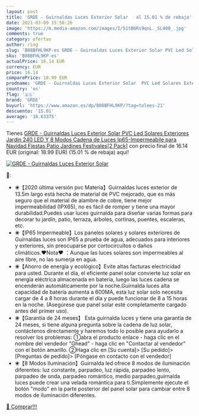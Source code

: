 ```yaml
---
layout: post
title: 'GRDE - Guirnaldas Luces Exterior Solar   al 15.01 % de rebaja'
date: 2021-03-09 15:50:26
image: 'https://m.media-amazon.com/images/I/51tB6Rs9qnL._SL400_.jpg'
comments: true
category: ofertas
author: ring
slug: 'B08BFHL9KP-es GRDE - Guirnaldas Luces Exterior Solar PVC Led Solares...'
sku: 'B08BFHL9KP-es'
actualPrice: 16.14 EUR
currency: EUR
price: 16.14
comparePrice: 18.99 EUR
prodname: 'GRDE - Guirnaldas Luces Exterior Solar  PVC Led Solares Exteriores Jardin 240 LED Y 8 Modos Cadena de Luces Ip65-Impermeabile para Navidad  Fiestas  Patio  Jardines  Festivales[2 Pack]'
country: 'es'
flag: '🇪🇸'
brand: 'GRDE'
buyurl: 'https://www.amazon.es/dp/B08BFHL9KP/?tag=tolees-21'
descuento: '15.01'
average: '18.63375'
---
```


Tienes [GRDE - Guirnaldas Luces Exterior Solar  PVC Led Solares Exteriores Jardin 240 LED Y 8 Modos Cadena de Luces Ip65-Impermeabile para Navidad  Fiestas  Patio  Jardines  Festivales[2 Pack]](https://www.amazon.es/dp/B08BFHL9KP/?tag=tolees-21) con precio final de  16.14 EUR (original: 18.99 EUR) (15.01 %  de rebaja) aqui!

[![GRDE - Guirnaldas Luces Exterior Solar  ](https://m.media-amazon.com/images/I/51tB6Rs9qnL._SL400_.jpg)](https://www.amazon.es/dp/B08BFHL9KP/?tag=tolees-21)

🔎:

- ❀【2020 última versión pvc Materia】Guirnaldas luces exterior de 13.5m largo está hecha de material de PVC mejorado, que es más seguro que el material de alambre de cobre, tiene mejor impermeabilidad (IPX65), no es fácil de romper y tiene una mayor durabilidad.Puedes usar luces guirnalda para diseñar varias formas para decorar tu jardín, patio, terraza, árboles, cortinas, puentes, escaleras, etc.
- ❀【IP65 Impermeable】Los paneles solares y solares exteriores de Guirnaldas luces son IP65 a prueba de agua, adecuados para interiores y exteriores, sin preocuparse por cortocircuitos o daños climáticos.♥Nota♥ ：Aunque las luces solares son impermeables al aire libre, no las sumerja en agua.
- ❀【Ahorro de energía y ecológico】Evite altas facturas electricidad para usted. Durante el día, el eficiente panel solar convierte luz solar en energía eléctrica almacenada en batería, luego las luces cadena se encenderán automáticamente por la noche.Guirnalda luces alta capacidad de batería aumenta a 600MA, esta luz solar solo necesita cargar de 4 a 8 horas durante el día y puede funcionar de 8 a 15 horas en la noche. (Asegúrese que panel solar esté completamente cargado antes del primer uso).
- ❀【Garantía de 24 meses】 Esta guirnalda luces y tiene una garantía de 24 meses, si tiene alguna pregunta sobre la cadena de luz solar, contáctenos directamente y haremos todo lo posible para ayudarlo a resolver los problemas: ①abra el producto enlace - haga clic en el nombre del vendedor "Ghead" - haga clic en "Contactar al vendedor" con el botón amarillo. ②Haga clic en [Su cuenta]> [Su pedido]> [Preguntas de pedido]> [Póngase en contacto con el vendedor]
- ❀【8 Modos Iluminación】Guirnalda led ofrece 8 modos de iluminación diferentes: luz constante, parpadeo, luz rápida, parpadeo lento, parpadeo de onda, parpadeo romántico, medio parpadeo,guirnalda luces puede crear una velada romántica para ti.Simplemente ejecute el botón "modo" en la parte posterior del panel solar para cambiar entre 8 modos de iluminación diferentes.

[🛒 Comprar!!!](https://www.amazon.es/dp/B08BFHL9KP/?tag=tolees-21)
